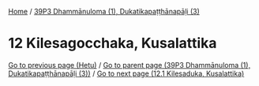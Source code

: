 
[Home](/) / [39P3 Dhammānuloma (1), Dukatikapaṭṭhānapāḷi (3)](../39P3.md)

# 12 Kilesagocchaka, Kusalattika


[Go to previous page (Hetu)](11/11.6/11.6.1--7/Paccayacatukka/Hetu.md) / [Go to parent page (39P3 Dhammānuloma (1), Dukatikapaṭṭhānapāḷi (3))](0.md) / [Go to next page (12.1 Kilesaduka, Kusalattika)](12/12.1.md)


